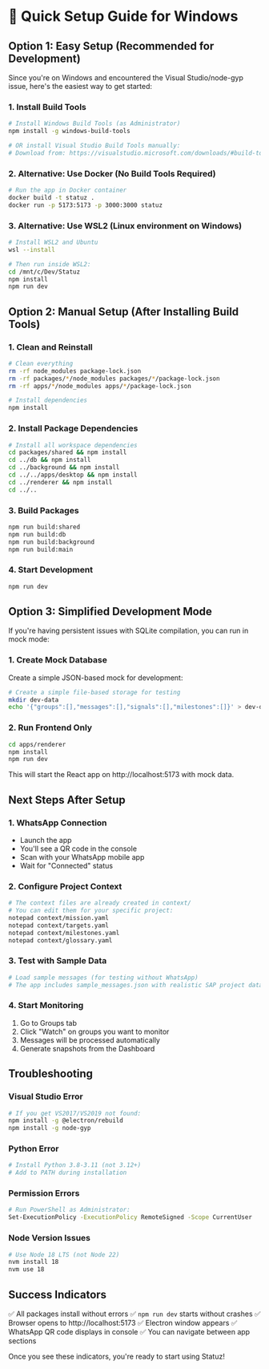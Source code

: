 # 🚀 Quick Setup Guide for Windows

## Option 1: Easy Setup (Recommended for Development)

Since you're on Windows and encountered the Visual Studio/node-gyp issue, here's the easiest way to get started:

### 1. Install Build Tools
```bash
# Install Windows Build Tools (as Administrator)
npm install -g windows-build-tools

# OR install Visual Studio Build Tools manually:
# Download from: https://visualstudio.microsoft.com/downloads/#build-tools-for-visual-studio-2022
```

### 2. Alternative: Use Docker (No Build Tools Required)
```bash
# Run the app in Docker container
docker build -t statuz .
docker run -p 5173:5173 -p 3000:3000 statuz
```

### 3. Alternative: Use WSL2 (Linux environment on Windows)
```bash
# Install WSL2 and Ubuntu
wsl --install

# Then run inside WSL2:
cd /mnt/c/Dev/Statuz
npm install
npm run dev
```

## Option 2: Manual Setup (After Installing Build Tools)

### 1. Clean and Reinstall
```bash
# Clean everything
rm -rf node_modules package-lock.json
rm -rf packages/*/node_modules packages/*/package-lock.json
rm -rf apps/*/node_modules apps/*/package-lock.json

# Install dependencies
npm install
```

### 2. Install Package Dependencies
```bash
# Install all workspace dependencies
cd packages/shared && npm install
cd ../db && npm install
cd ../background && npm install
cd ../../apps/desktop && npm install
cd ../renderer && npm install
cd ../..
```

### 3. Build Packages
```bash
npm run build:shared
npm run build:db
npm run build:background
npm run build:main
```

### 4. Start Development
```bash
npm run dev
```

## Option 3: Simplified Development Mode

If you're having persistent issues with SQLite compilation, you can run in mock mode:

### 1. Create Mock Database
Create a simple JSON-based mock for development:

```bash
# Create a simple file-based storage for testing
mkdir dev-data
echo '{"groups":[],"messages":[],"signals":[],"milestones":[]}' > dev-data/mock.json
```

### 2. Run Frontend Only
```bash
cd apps/renderer
npm install
npm run dev
```

This will start the React app on http://localhost:5173 with mock data.

## Next Steps After Setup

### 1. WhatsApp Connection
- Launch the app
- You'll see a QR code in the console
- Scan with your WhatsApp mobile app
- Wait for "Connected" status

### 2. Configure Project Context
```bash
# The context files are already created in context/
# You can edit them for your specific project:
notepad context/mission.yaml
notepad context/targets.yaml
notepad context/milestones.yaml
notepad context/glossary.yaml
```

### 3. Test with Sample Data
```bash
# Load sample messages (for testing without WhatsApp)
# The app includes sample_messages.json with realistic SAP project data
```

### 4. Start Monitoring
1. Go to Groups tab
2. Click "Watch" on groups you want to monitor
3. Messages will be processed automatically
4. Generate snapshots from the Dashboard

## Troubleshooting

### Visual Studio Error
```bash
# If you get VS2017/VS2019 not found:
npm install -g @electron/rebuild
npm install -g node-gyp
```

### Python Error
```bash
# Install Python 3.8-3.11 (not 3.12+)
# Add to PATH during installation
```

### Permission Errors
```bash
# Run PowerShell as Administrator:
Set-ExecutionPolicy -ExecutionPolicy RemoteSigned -Scope CurrentUser
```

### Node Version Issues
```bash
# Use Node 18 LTS (not Node 22)
nvm install 18
nvm use 18
```

## Success Indicators

✅ All packages install without errors
✅ `npm run dev` starts without crashes
✅ Browser opens to http://localhost:5173
✅ Electron window appears
✅ WhatsApp QR code displays in console
✅ You can navigate between app sections

Once you see these indicators, you're ready to start using Statuz!